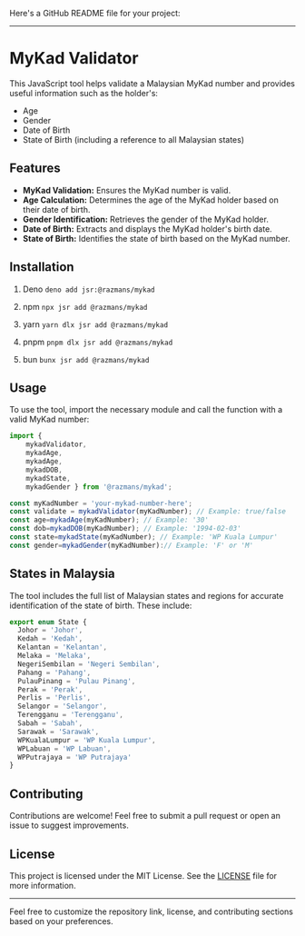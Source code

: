 Here's a GitHub README file for your project:

---

# MyKad Validator

This JavaScript tool helps validate a Malaysian MyKad number and provides useful information such as the holder's:

- Age
- Gender
- Date of Birth
- State of Birth (including a reference to all Malaysian states)

## Features

- **MyKad Validation:** Ensures the MyKad number is valid.
- **Age Calculation:** Determines the age of the MyKad holder based on their date of birth.
- **Gender Identification:** Retrieves the gender of the MyKad holder.
- **Date of Birth:** Extracts and displays the MyKad holder's birth date.
- **State of Birth:** Identifies the state of birth based on the MyKad number.

## Installation

1. Deno
` deno add jsr:@razmans/mykad `

2. npm
` npx jsr add @razmans/mykad `

3. yarn
` yarn dlx jsr add @razmans/mykad `

4. pnpm
` pnpm dlx jsr add @razmans/mykad `

5. bun
` bunx jsr add @razmans/mykad `

## Usage

To use the tool, import the necessary module and call the function with a valid MyKad number:

```javascript
import { 
    mykadValidator, 
    mykadAge, 
    mykadAge, 
    mykadDOB, 
    mykadState, 
    mykadGender } from '@razmans/mykad';

const myKadNumber = 'your-mykad-number-here';
const validate = mykadValidator(myKadNumber); // Example: true/false
const age=mykadAge(myKadNumber); // Example: '30'
const dob=mykadDOB(myKadNumber); // Example: '1994-02-03'
const state=mykadState(myKadNumber); // Example: 'WP Kuala Lumpur'
const gender=mykadGender(myKadNumber):// Example: 'F' or 'M'

```



## States in Malaysia

The tool includes the full list of Malaysian states and regions for accurate identification of the state of birth. These include:

```javascript
export enum State {
  Johor = 'Johor',
  Kedah = 'Kedah',
  Kelantan = 'Kelantan',
  Melaka = 'Melaka',
  NegeriSembilan = 'Negeri Sembilan',
  Pahang = 'Pahang',
  PulauPinang = 'Pulau Pinang',
  Perak = 'Perak',
  Perlis = 'Perlis',
  Selangor = 'Selangor',
  Terengganu = 'Terengganu',
  Sabah = 'Sabah',
  Sarawak = 'Sarawak',
  WPKualaLumpur = 'WP Kuala Lumpur',
  WPLabuan = 'WP Labuan',
  WPPutrajaya = 'WP Putrajaya'
}

```
## Contributing

Contributions are welcome! Feel free to submit a pull request or open an issue to suggest improvements.

## License

This project is licensed under the MIT License. See the [LICENSE](./LICENSE) file for more information.

---

Feel free to customize the repository link, license, and contributing sections based on your preferences.